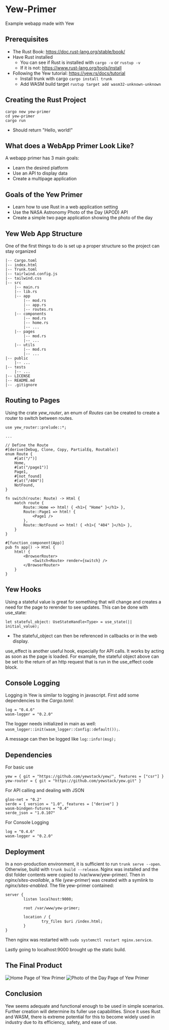 # Yew-Primer
Example webapp made with Yew

## Prerequisites
- The Rust Book: https://doc.rust-lang.org/stable/book/
- Have Rust installed
  - You can see if Rust is installed with ```cargo -v``` or ```rustup -v```
  - If it is not: https://www.rust-lang.org/tools/install
- Following the Yew tutorial: https://yew.rs/docs/tutorial
  - Install trunk with cargo ```cargo install trunk```
  - Add WASM build target ```rustup target add wasm32-unknown-unknown```

## Creating the Rust Project
```
cargo new yew-primer
cd yew-primer
cargo run
```
- Should return "Hello, world!"

## What does a WebApp Primer Look Like?
A webapp primer has 3 main goals:
- Learn the desired platform
- Use an API to display data
- Create a multipage application 

## Goals of the Yew Primer
- Learn how to use Rust in a web application setting
- Use the NASA Astronomy Photo of the Day (APOD) API
- Create a simple two page application showing the photo of the day

## Yew Web App Structure
One of the first things to do is set up a proper structure so the project can stay organized
```
|-- Cargo.toml
|-- index.html
|-- Trunk.toml
|-- tairlwind.config.js
|-- tailwind.css
|-- src
    |-- main.rs
    |-- lib.rs
    |-- app
        |-- mod.rs
        |-- app.rs 
        |-- routes.rs
    |-- components
        |-- mod.rs
        |-- home.rs
        |-- ...
    |-- pages
        |-- mod.rs
        |-- ...
    |-- utils
        |-- mod.rs
        |-- ...
|-- public
    |-- ...
|-- tests
    |-- ...
|-- LICENSE
|-- README.md
|-- .gitignore
```

## Routing to Pages
Using the crate *yew_router*, an enum of *Routes* can be created to create a router to switch between routes.
```
use yew_router::prelude::*;

...

// Define the Route
#[derive(Debug, Clone, Copy, PartialEq, Routable)]
enum Route {
    #[at("/")]
    Home,
    #[at("/page1")]
    Page1,
    #[not_found]
    #[at("/404")]
    NotFound,
}

fn switch(route: Route) -> Html {
    match route {
        Route::Home => html! { <h1>{ "Home" }</h1> },
        Route::Page1 => html! {
            <Page1 />
        },
        Route::NotFound => html! { <h1>{ "404" }</h1> },
    }
}

#[function_component(App)]
pub fn app() -> Html {
    html! {
        <BrowserRouter>
            <Switch<Route> render={switch} />
        </BrowserRouter>
    }
}
```

## Yew Hooks

Using a stateful value is great for something that will change and creates a need for the page to rerender to see updates. This can be done with use_state:
```
let stateful_object: UseStateHandle<Type> = use_state(|| initial_value);
```
- The stateful_object can then be referenced in callbacks or in the web display.

use_effect is another useful hook, especially for API calls. It works by acting as soon as the page is loaded. For example, the stateful object above can be set to the return of an http request that is run in the use_effect code block.

## Console Logging
Logging in Yew is similar to logging in javascript. First add some dependencies to the *Cargo.toml*:
```
log = "0.4.6"
wasm-logger = "0.2.0"
```

The logger needs initialized in main as well: ```wasm_logger::init(wasm_logger::Config::default());```.

A message can then be logged like ```log::info!(msg);```

## Dependencies

For basic use
```
yew = { git = "https://github.com/yewstack/yew/", features = ["csr"] }
yew-router = { git = "https://github.com/yewstack/yew.git" }
```

For API calling and dealing with JSON
```
gloo-net = "0.2"
serde = { version = "1.0", features = ["derive"] }
wasm-bindgen-futures = "0.4"
serde_json = "1.0.107"
```

For Console Logging
```
log = "0.4.6"
wasm-logger = "0.2.0"
```

## Deployment

In a non-production environment, it is sufficient to run ```trunk serve --open```. Otherwise, build with ```trunk build --release```. Nginx was installed and the dist folder contents were copied to /var/www/yew-primer/. Then in *nginx/sites-available*, a file (*yew-primer*) was created with a symlink to *nginx/sites-enabled*. The file yew-primer contained:
```
server {
        listen localhost:9000;

        root /var/www/yew-primer;

        location / {
                try_files $uri /index.html;
        }
}
```

Then nginx was restarted with ```sudo systemctl restart nginx.service```. 

Lastly going to localhost:9000 brought up the static build.

## The Final Product

![Home Page of Yew Primer](./images/home.png)
![Photo of the Day Page of Yew Primer](./images/apod.png)


## Conclusion

Yew seems adequate and functional enough to be used in simple scenarios. Further creation will determine its fuller use capabilities. Since it uses Rust and WASM, there is extreme potential for this to become widely used in industry due to its efficiency, safety, and ease of use. 